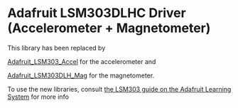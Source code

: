 # Adafruit LSM303DLHC Driver (Accelerometer + Magnetometer)

This library has been replaced by

[Adafruit_LSM303_Accel](https://github.com/adafruit/Adafruit_LSM303_Accel) for the accelerometer and

[Adafruit_LSM303DLH_Mag](https://github.com/adafruit/Adafruit_LSM303DLH_Mag) for the magnetometer.

To use the new libraries, consult [the LSM303 guide on the Adafruit Learning System](https://learn.adafruit.com/lsm303-accelerometer-slash-compass-breakout/coding) for more info


